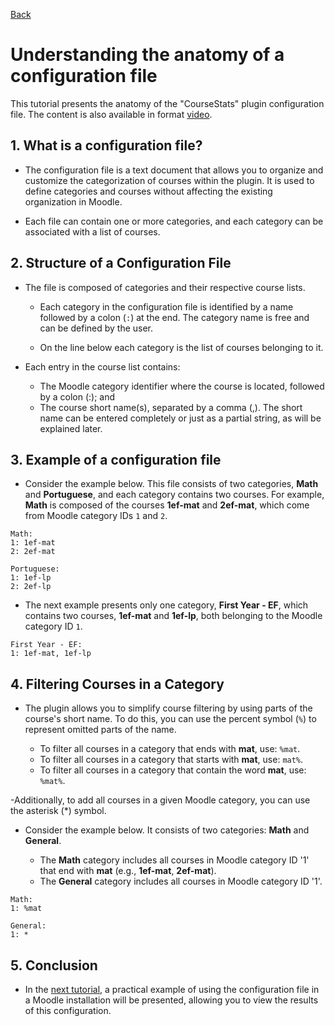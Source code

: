 [Back](../README.md)

# Understanding the anatomy of a configuration file

This tutorial presents the anatomy of the "CourseStats" plugin configuration file. The content is also available in format [video](https://www.youtube.com/watch?v=b8SyizBfEIs).

## 1. What is a configuration file?
- The configuration file is a text document that allows you to organize and customize the categorization of courses within the plugin. It is used to define categories and courses without affecting the existing organization in Moodle.
  
- Each file can contain one or more categories, and each category can be associated with a list of courses.


## 2. Structure of a Configuration File

- The file is composed of categories and their respective course lists.

    - Each category in the configuration file is identified by a name followed by a colon (`:`) at the end. The category name is free and can be defined by the user.

    - On the line below each category is the list of courses belonging to it.

- Each entry in the course list contains:

    - The Moodle category identifier where the course is located, followed by a colon (:); and
    - The course short name(s), separated by a comma (,). The short name can be entered completely or just as a partial string, as will be explained later.

## 3. Example of a configuration file

- Consider the example below. This file consists of two categories, **Math** and **Portuguese**, and each category contains two courses. For example, **Math** is composed of the courses **1ef-mat** and **2ef-mat**, which come from Moodle category IDs `1` and `2`.

```
Math:
1: 1ef-mat
2: 2ef-mat

Portuguese:
1: 1ef-lp
2: 2ef-lp
```

- The next example presents only one category, **First Year - EF**, which contains two courses, **1ef-mat** and **1ef-lp**, both belonging to the Moodle category ID `1`.
  
```
First Year - EF:
1: 1ef-mat, 1ef-lp
```

## 4. Filtering Courses in a Category

- The plugin allows you to simplify course filtering by using parts of the course's short name. To do this, you can use the percent symbol (`%`) to represent omitted parts of the name.
  
    - To filter all courses in a category that ends with **mat**, use: `%mat`.
    - To filter all courses in a category that starts with **mat**, use: `mat%`.
    - To filter all courses in a category that contain the word **mat**, use: `%mat%`.

-Additionally, to add all courses in a given Moodle category, you can use the asterisk (*) symbol.

- Consider the example below. It consists of two categories: **Math** and **General**.

    - The **Math** category includes all courses in Moodle category ID '1' that end with **mat** (e.g., **1ef-mat**, **2ef-mat**). 
    - The **General** category includes all courses in Moodle category ID '1'.

```
Math:
1: %mat

General:
1: *
```

## 5. Conclusion

- In the [next tutorial](config_file_usage.md), a practical example of using the configuration file in a Moodle installation will be presented, allowing you to view the results of this configuration.
